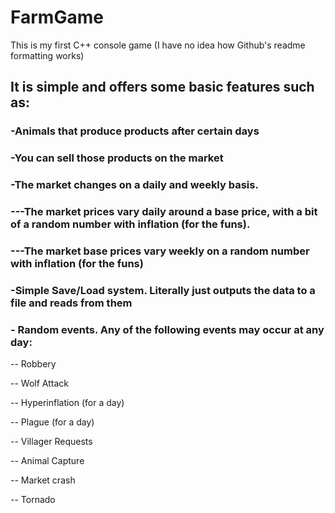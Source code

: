 # FarmGame
This is my first C++ console game (I have no idea how Github's readme formatting works)

## It is simple and offers some basic features such as:

  ### -Animals that produce products after certain days
  
  ### -You can sell those products on the market
  
  ### -The market changes on a daily and weekly basis. 
  
  ### ---The market prices vary daily around a base price, with a bit of a random number with inflation (for the funs).
   
  ### ---The market base prices vary weekly on a random number with inflation (for the funs)

  ### -Simple Save/Load system. Literally just outputs the data to a file and reads from them
  
  ### - Random events. Any of the following events may occur at any day:
  
  -- Robbery

  -- Wolf Attack

  -- Hyperinflation (for a day)

  -- Plague (for a day)

  -- Villager Requests

  -- Animal Capture

  -- Market crash

  -- Tornado


